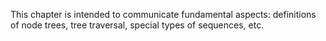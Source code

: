 
This chapter is intended to communicate fundamental aspects:
definitions of node trees, tree traversal, special types of sequences, etc.
